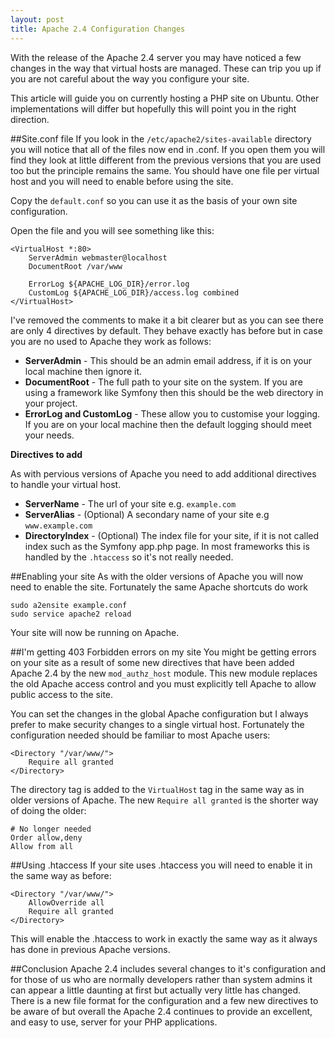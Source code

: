 ```yaml
---
layout: post
title: Apache 2.4 Configuration Changes
---
```


With the release of the Apache 2.4 server you may have noticed a few changes in the way that virtual hosts are managed. These can trip you up if you are not careful about the way you configure your site.

This article will guide you on currently hosting a PHP site on Ubuntu. Other implementations will differ but hopefully this will point you in the right direction.

##Site.conf file
If you look in the `/etc/apache2/sites-available` directory you will notice that all of the files now end in .conf. If you open them you will find they look at little different from the previous versions that you are used too but the principle remains the same. You should have one file per virtual host and you will need to enable before using the site.

Copy the `default.conf` so you can use it as the basis of your own site configuration.

Open the file and you will see something like this:

	<VirtualHost *:80>
        ServerAdmin webmaster@localhost
        DocumentRoot /var/www

        ErrorLog ${APACHE_LOG_DIR}/error.log
        CustomLog ${APACHE_LOG_DIR}/access.log combined
	</VirtualHost>
	
I've removed the comments to make it a bit clearer but as you can see there are only 4 directives by default. They behave exactly has before but in case you are no used to Apache they work as follows:

* **ServerAdmin** - This should be an admin email address, if it is on your local machine then ignore it.
* **DocumentRoot** - The full path to your site on the system. If you are using a framework like Symfony then this should be the web directory in your project.
* **ErrorLog and CustomLog** - These allow you to customise your logging. If you are on your local machine then the default logging should meet your needs.

**Directives to add**

As with pervious versions of Apache you need to add additional directives to handle your virtual host.

* **ServerName** - The url of your site e.g. `example.com`
* **ServerAlias** - (Optional) A secondary name of your site e.g `www.example.com`
* **DirectoryIndex** - (Optional) The index file for your site, if it is not called index such as the Symfony app.php page. In most frameworks this is handled by the `.htaccess` so it's not really needed.

##Enabling your site
As with the older versions of Apache you will now need to enable the site. Fortunately the same Apache shortcuts do work
	
	sudo a2ensite example.conf
	sudo service apache2 reload
	
Your site will now be running on Apache.

##I'm getting 403 Forbidden errors on my site
You might be getting errors on your site as a result of some new directives that have been added Apache 2.4 by the new `mod_authz_host` module. This new module replaces the old Apache access control and you must explicitly tell Apache to allow public access to the site. 

You can set the changes in the global Apache configuration but I always prefer to make security changes to a single virtual host. Fortunately the configuration needed should be familiar to most Apache users:

	<Directory "/var/www/">
        Require all granted
	</Directory> 
	
The directory tag is added to the `VirtualHost` tag in the same way as in older versions of Apache. The new `Require all granted` is the shorter way of doing the older:

	# No longer needed 
	Order allow,deny
	Allow from all
	
##Using .htaccess
If your site uses .htaccess you will need to enable it in the same way as before:
	
	<Directory "/var/www/">
        AllowOverride all
        Require all granted
	</Directory> 
	
This will enable the .htaccess to work in exactly the same way as it always has done in previous Apache versions.

##Conclusion
Apache 2.4 includes several changes to it's configuration and for those of us who are normally developers rather than system admins it can appear a little daunting at first but actually very little has changed. There is a new file format for the configuration and a few new directives to be aware of but overall the Apache 2.4 continues to provide an excellent, and easy to use, server for your PHP applications. 

